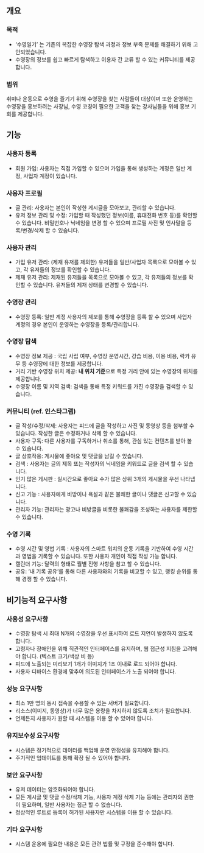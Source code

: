 ## 개요

### 목적

- ‘수영일기’ 는 기존의 복잡한 수영장 탐색 과정과 정보 부족 문제를 해결하기 위해 고안되었습니다. 
- 수영장의 정보를 쉽고 빠르게 탐색하고 이용자 간 교류 할 수 있는 커뮤니티를 제공합니다. 

### 범위

취미나 운동으로 수영을 즐기기 위해 수영장을 찾는 사람들이 대상이며 또한 운영하는 수영장을 홍보하려는 사장님, 수영 코칭이 필요한 고객을 찾는 강사님들을 위해  홍보 기회를 제공합니다. 

## 기능

### 사용자 등록

- 회원 가입: 사용자는 직접 가입할 수 있으며 가입을 통해 생성하는 계정은 일반 계정, 사업자 계정이 있습니다.

### 사용자 프로필

- 글 관리: 사용자는 본인이 작성한 게시글을 모아보고, 관리할 수 있습니다.
- 유저 정보 관리 및 수정: 가입할 때 작성했던 정보(이름, 휴대전화 번호 등)를 확인할 수 있습니다.
비밀번호나 닉네임을 변경 할 수 있으며 프로필 사진 및 인사말을 등록/변경/삭제 할 수 있습니다.

### 사용자 관리

- 가입 유저 관리: (제재 유저를 제외한) 유저들을 일반/사업자 목록으로 모아볼 수 있고, 각 유저들의 정보를 확인할 수 있습니다.
- 제재 유저 관리: 제재된 유저들을 목록으로 모아볼 수 있고, 각 유저들의 정보를 확인할 수 있습니다. 유저들의 제재 상태를 변경할 수 있습니다.

### 수영장 관리

- 수영장 등록:  일반 계정 사용자의 제보를 통해 수영장을 등록 할 수 있으며 사업자 계정의 경우 본인이 운영하는 수영장을 등록/관리합니다.

### 수영장 탐색

- 수영장 정보 제공 : 국립 사립 여부, 수영장 운영시간, 강습 비용, 이용 비용, 락카 유무 등 수영장에 대한 정보를 제공합니다.
- 거리 기반 수영장 위치 제공: **내 위치 기준**으로 특정 거리 안에 있는 수영장의 위치를 제공합니다.
- 수영장 이름 및 지역 검색:  검색을 통해 특정 키워드를 가진 수영장을 검색할 수 있습니다.

### 커뮤니티 (ref. 인스타그램)

- 글 작성/수정/삭제: 사용자는 피드에 글을 작성하고 사진 및 동영상 등을 첨부할 수 있습니다. 작성한 글은 수정하거나 삭제 할 수 있습니다.
- 사용자 구독: 다른 사용자를 구독하거나 취소를 통해, 관심 있는 컨텐츠를 받아 볼 수 있습니다.
- 글 상호작용: 게시물에 좋아요 및 댓글을 남길 수 있습니다.
- 검색 : 사용자는 글의 제목 또는 작성자의 닉네임을 키워드로 글을 검색 할 수 있습니다.
- 인기 많은 게시판 : 실시간으로 좋아요 수가 많은 상위 3개의 게시물을 우선 나타냅니다.
- 신고 기능 : 사용자에게 비방이나 욕설과 같은 불쾌한 글이나 댓글은 신고할 수 있습니다.
- 관리자 기능:  관리자는 광고나 비방글을 비롯한 불쾌감을 조성하는 사용자를 제한할 수 있습니다.

### 수영 기록

- 수영 시간 및 영법 기록 : 사용자의 스마트 워치의 운동 기록을 기반하여 수영 시간과 영법을 기록할 수 있습니다.  또한 사용자 개인이 직접 작성 가능 합니다.
- 캘린더 기능: 달력의 형태로 월별 진행 사항을 참고 할 수 있습니다.
- 공유: ‘내 기록 공유’를 통해 다른 사용자와의 기록을 비교할 수 있고, 랭킹 순위를 통해 경쟁 할 수 있습니다.

## 비기능적 요구사항

### 사용성 요구사항

- 수영장 탐색 시 최대 N개의 수영장을 우선 표시하여 로드 지연이 발생하지 않도록 합니다.
- 고령자나 장애인을 위해 직관적인 인터페이스를 유지하며, 웹 접근성 지침을 고려해야 합니다. (텍스트 크기/색상 비 등)
- 피드에 노출되는 미리보기 1개가 이미지가 1초 이내로 로드 되어야 합니다.
- 사용자 디바이스 환경에 맞추어 의도된 인터페이스가 노출 되어야 합니다.

### 성능 요구사항

- 최소 1만 명의 동시 접속을 수용할 수 있는 서버가 필요합니다.
- 리소스(이미지, 동영상)가 너무 많은 용량을 차지하지 않도록 조치가 필요합니다.
- 언제든지 사용자가 원할 때 시스템을 이용 할 수 있어야 합니다.

### 유지보수성 요구사항

- 시스템은 정기적으로 데이터를 백업해 운영 안정성을 유지해야 합니다.
- 주기적인 업데이트를 통해 확장 될 수 있어야 합니다.

### 보안 요구사항

- 유저 데이터는 암호화되어야 합니다.
- 모든 게시글 및 댓글 수정/삭제 기능, 사용자 계정 삭제 기능 등에는 관리자의 권한이 필요하며, 일반 사용자는 접근 할 수 없습니다.
- 정상적인 루트로 등록이 허가된 사용자만 시스템을 이용 할 수 있습니다.

### 기타 요구사항

- 시스템 운용에 필요한 내용은 모든 관련 법률 및 규정을 준수해야 합니다.